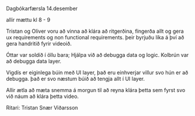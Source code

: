 Dagbókarfærsla 14.desember



allir mættu kl 8 - 9



Tristan og Oliver voru að vinna að klára að ritgerðina, fíngerða allt og gera ux requirements og non functional requirements. þeir byrjuðu líka á því að gera handritið fyrir videoið.

Óttar var soldíð í öllu bara; Hjálpa við að debugga data og logic. Kolbrún var að debugga data layer. 

Vigdís er eiginlega búin með UI layer, það eru einhverjar villur svo hún er að debugga. það er svo næstum búið að tengja allt í UI layer.



Allir ætla að mæta snemma á morgun til að reyna klára þetta sem fyrst svo við náum að klára þetta video.



Ritari: Tristan Snær Viðarsson


